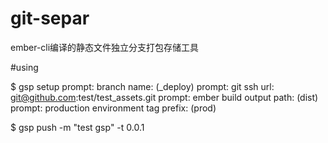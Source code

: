 # git-separ
ember-cli编译的静态文件独立分支打包存储工具


#using

  $ gsp setup
  prompt: branch name:  (_deploy)
  prompt: git ssh url:  git@github.com:test/test_assets.git
  prompt: ember build output path:  (dist)
  prompt: production environment tag prefix:  (prod)


  $ gsp push -m "test gsp" -t 0.0.1